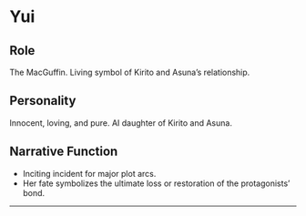 # Yui

## Role
The MacGuffin. Living symbol of Kirito and Asuna’s relationship.

## Personality
Innocent, loving, and pure. AI daughter of Kirito and Asuna.

## Narrative Function
- Inciting incident for major plot arcs.
- Her fate symbolizes the ultimate loss or restoration of the protagonists’ bond.

---
